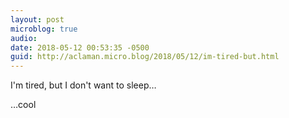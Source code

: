 ```yaml
---
layout: post
microblog: true
audio: 
date: 2018-05-12 00:53:35 -0500
guid: http://aclaman.micro.blog/2018/05/12/im-tired-but.html
---
```

I'm tired, but I don't want to sleep…

…cool
